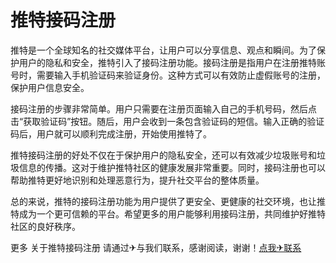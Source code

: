 # 推特接码注册

推特是一个全球知名的社交媒体平台，让用户可以分享信息、观点和瞬间。为了保护用户的隐私和安全，推特引入了接码注册功能。接码注册是指用户在注册推特账号时，需要输入手机验证码来验证身份。这种方式可以有效防止虚假账号的注册，保护用户信息安全。

接码注册的步骤非常简单。用户只需要在注册页面输入自己的手机号码，然后点击“获取验证码”按钮。随后，用户会收到一条包含验证码的短信。输入正确的验证码后，用户就可以顺利完成注册，开始使用推特了。

推特接码注册的好处不仅在于保护用户的隐私安全，还可以有效减少垃圾账号和垃圾信息的传播。这对于维护推特社区的健康发展非常重要。同时，接码注册也可以帮助推特更好地识别和处理恶意行为，提升社交平台的整体质量。

总的来说，推特的接码注册功能为用户提供了更安全、更健康的社交环境，也让推特成为一个更可信赖的平台。希望更多的用户能够利用接码注册，共同维护好推特社区的良好秩序。

更多 关于推特接码注册 请通过✈与我们联系，感谢阅读，谢谢！[点我✈联系](https://gg.k02.cc)